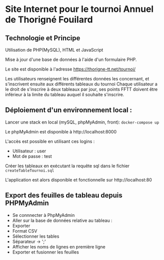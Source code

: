 # Site Internet pour le tournoi Annuel de Thorigné Fouilard

## Technologie et Principe

Utilisation de PHP(MySQL), HTML et JavaScript

Mise à jour d'une base de données à l'aide d'un formulaire PHP.

Le site est disponible à l'adresse https://thorigne-tt.net/tournoi/

Les utilisateurs renseignent les différentes données les concernant, et s'inscrivent ensuite aux différents tableaux du tournoi
Chaque utilisateur a le droit de s'inscrire à deux tableaux par jour, ses points FFTT doivent être inférieur à la limite du tableau auquel il souhaite s'inscrire.

## Déploiement d'un environnement local :

Lancer une stack en local (mySQL, phpMyAdmin, front):
`docker-compose up`

Le phpMyAdmin est disponible à http://localhost:8000

L'accès est possible en utilisant ces logins :
- Utilisateur : user
- Mot de passe : test

Créer les tableaux en exécutant la requête sql dans le fichier `createTableTournoi.sql`

L'application est alors disponible et fonctionnelle sur http://localhost:80

## Export des feuilles de tableau depuis PHPMyAdmin

- Se connnecter à PhpMyAdmin
- Aller sur la base de données relative au tableau :
- Exporter
- Format CSV
- Sélectionner les tables
- Séparateur -> ';'
- Afficher les noms de lignes en première ligne
- Exporter et fusionner les feuilles